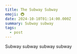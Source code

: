 ```yaml
---
title: The Subway Subway
emoji: 🚇
date: 2024-10-10T01:14:00.000Z
summary: Subway subway
tags:
  - post
---
```

Subway subway subway subway
